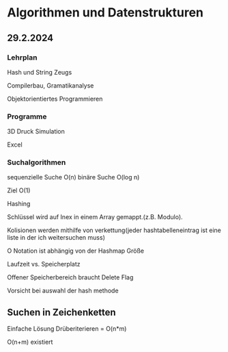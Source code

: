 # Algorithmen und Datenstrukturen
## 29.2.2024

### Lehrplan

Hash und String Zeugs

Compilerbau, Gramatikanalyse

Objektorientiertes Programmieren

### Programme

3D Druck Simulation

Excel

### Suchalgorithmen
sequenzielle Suche O(n)
binäre Suche O(log n)

Ziel O(1)

Hashing

Schlüssel wird auf Inex in einem Array gemappt.(z.B. Modulo).

Kolisionen werden mithilfe von verkettung(jeder hashtabelleneintrag ist eine liste in der ich weitersuchen muss)

O Notation ist abhängig von der Hashmap Größe

Laufzeit vs. Speicherplatz

Offener Speicherbereich braucht Delete Flag

Vorsicht bei auswahl der hash methode

## Suchen in Zeichenketten

Einfache Lösung Drüberiterieren = O(n*m)

O(n+m) existiert
